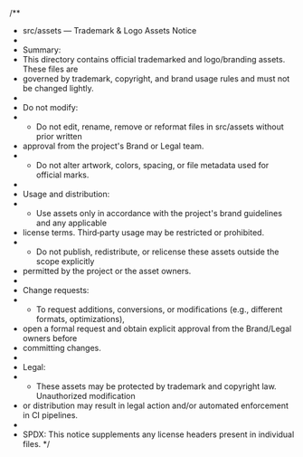 /**
 * src/assets — Trademark & Logo Assets Notice
 *
 * Summary:
 * This directory contains official trademarked and logo/branding assets. These files are
 * governed by trademark, copyright, and brand usage rules and must not be changed lightly.
 *
 * Do not modify:
 * - Do not edit, rename, remove or reformat files in src/assets without prior written
 *   approval from the project's Brand or Legal team.
 * - Do not alter artwork, colors, spacing, or file metadata used for official marks.
 *
 * Usage and distribution:
 * - Use assets only in accordance with the project's brand guidelines and any applicable
 *   license terms. Third‑party usage may be restricted or prohibited.
 * - Do not publish, redistribute, or relicense these assets outside the scope explicitly
 *   permitted by the project or the asset owners.
 *
 * Change requests:
 * - To request additions, conversions, or modifications (e.g., different formats, optimizations),
 *   open a formal request and obtain explicit approval from the Brand/Legal owners before
 *   committing changes.
 *
 * Legal:
 * - These assets may be protected by trademark and copyright law. Unauthorized modification
 *   or distribution may result in legal action and/or automated enforcement in CI pipelines.
 *
 * SPDX: This notice supplements any license headers present in individual files.
 */